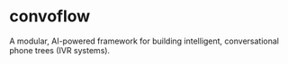# convoflow
A modular, AI-powered framework for building intelligent, conversational phone trees (IVR systems).
